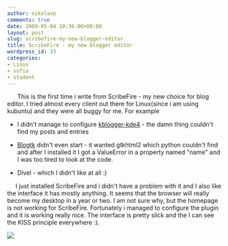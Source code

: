 ```yaml
---
author: nikolavp
comments: true
date: 2009-05-04 10:36:00+00:00
layout: post
slug: scribefire-my-new-blogger-editor
title: ScribeFire - my new blogger editor
wordpress_id: 33
categories:
- Linux
- sofia
- student
---
```


      This is the first time i write from ScribeFire - my new choice for blog editor. I tried almost every client out there for Linux(since i am using kubuntu) and they were all buggy for me. For example






	
  * I didn't manage to configure [kblogger-kde4](http://kblogger.pwsp.net/) - the damn thing couldn't find my posts and entries

	
  * [Blogtk](http://kblogger.pwsp.net/) didn't even start - it wanted gtkhtml2 which python couldn't find and after I installed it I got a ValueError in a property named "name" and I was too tired to look at the code. 

	
  * Divel - which I didn't like at all :)





     I just installed ScribeFire and i didn't have a problem with it and I also like the interface it has mostly anything. It seems that the browser will really become my desktop in a year or two. I am not sure why, but the homepage is not working for ScribeFire. Fortunately i managed to configure the plugin and it is working really nice. The interface is pretty slick and the I can see the KISS principle everywhere :).




![](http://img.zemanta.com/pixy.gif?x-id=9171bf18-22c0-8444-95b2-fa4b39b5c83b)



